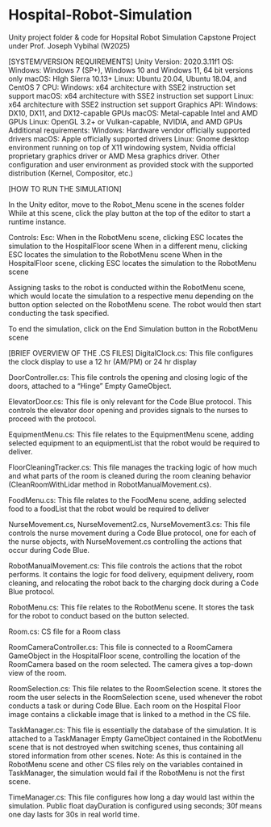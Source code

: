 # Hospital-Robot-Simulation
Unity project folder &amp; code for Hopsital Robot Simulation Capstone Project under Prof. Joseph Vybihal (W2025)

[SYSTEM/VERSION REQUIREMENTS]
Unity Version: 2020.3.11f1
OS: 
Windows: Windows 7 (SP+), Windows 10 and Windows 11, 64 bit versions only
macOS: HIgh Sierra 10.13+
Linux: Ubuntu 20.04, Ubuntu 18.04, and CentOS 7
CPU:
Windows: x64 architecture with SSE2 instruction set support
macOS: x64 architecture with SSE2 instruction set support
Linux: x64 architecture with SSE2 instruction set support
Graphics API:
Windows: DX10, DX11, and DX12-capable GPUs
macOS: Metal-capable Intel and AMD GPUs
Linux: OpenGL 3.2+ or Vulkan-capable, NVIDIA, and AMD GPUs
Additional requirements:
Windows: Hardware vendor officially supported drivers
macOS: Apple officially supported drivers
Linux: Gnome desktop environment running on top of X11 windowing system, Nvidia official proprietary graphics driver or AMD Mesa graphics driver. Other configuration and user environment as provided stock with the supported distribution (Kernel, Compositor, etc.)

[HOW TO RUN THE SIMULATION]

In the Unity editor, move to the Robot_Menu scene in the scenes folder
While at this scene, click the play button at the top of the editor to start a runtime instance. 

Controls:
Esc: When in the RobotMenu scene, clicking ESC locates the simulation to the HospitalFloor scene
When in a different menu, clicking ESC locates the simulation to the RobotMenu scene
When in the HospitalFloor scene, clicking ESC locates the simulation to the RobotMenu scene

Assigning tasks to the robot is conducted within the RobotMenu scene, which would locate the simulation to a respective menu depending on the button option selected on the RobotMenu scene. The robot would then start conducting the task specified.

To end the simulation, click on the End Simulation button in the RobotMenu scene

[BRIEF OVERVIEW OF THE .CS FILES]
DigitalClock.cs: 
This file configures the clock display to use a 12 hr (AM/PM) or 24 hr display

DoorController.cs:
This file controls the opening and closing logic of the doors, attached to a “Hinge” Empty GameObject.

ElevatorDoor.cs:
This file is only relevant for the Code Blue protocol. This controls the elevator door opening and provides signals to the nurses to proceed with the protocol.

EquipmentMenu.cs:
This file relates to the EquipmentMenu scene, adding selected equipment to an equipmentList that the robot would be required to deliver.

FloorCleaningTracker.cs:
This file manages the tracking logic of how much and what parts of the room is cleaned during the room cleaning behavior (CleanRoomWithLidar method in RobotManualMovement.cs).

FoodMenu.cs:
This file relates to the FoodMenu scene, adding selected food to a foodList that the robot would be required to deliver

NurseMovement.cs, NurseMovement2.cs, NurseMovement3.cs:
This file controls the nurse movement during a Code Blue protocol, one for each of the nurse objects, with NurseMovement.cs controlling the actions that occur during Code Blue.

RobotManualMovement.cs:
This file controls the actions that the robot performs. It contains the logic for food delivery, equipment delivery, room cleaning, and relocating the robot back to the charging dock during a Code Blue protocol.

RobotMenu.cs:
This file relates to the RobotMenu scene. It stores the task for the robot to conduct based on the button selected.

Room.cs: 
CS file for a Room class

RoomCameraController.cs:
This file is connected to a RoomCamera GameObject in the HospitalFloor scene, controlling the location of the RoomCamera based on the room selected. The camera gives a top-down view of the room.

RoomSelection.cs:
This file relates to the RoomSelection scene. It stores the room the user selects in the RoomSelection scene, used whenever the robot conducts a task or during Code Blue. Each room on the Hospital Floor image contains a clickable image that is linked to a method in the CS file.

TaskManager.cs:
This file is essentially the database of the simulation. It is attached to a TaskManager Empty GameObject contained in the RobotMenu scene that is not destroyed when switching scenes, thus containing all stored information from other scenes. Note: As this is contained in the RobotMenu scene and other CS files rely on the variables contained in TaskManager, the simulation would fail if the RobotMenu is not the first scene.

TimeManager.cs: 
This file configures how long a day would last within the simulation. Public float dayDuration is configured using seconds; 30f means one day lasts for 30s in real world time. 


